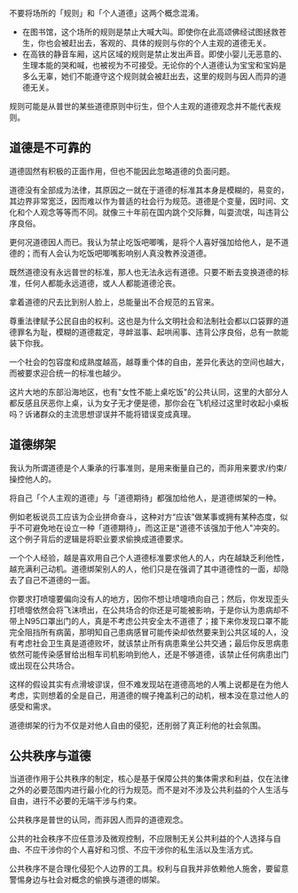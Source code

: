 不要将场所的「规则」和「个人道德」这两个概念混淆。

- 在图书馆，这个场所的规则是禁止大喊大叫。即使你在此高颂佛经试图拯救苍生，你也会被赶出去，客观的、具体的规则与你的个人主观的道德无关。
- 在高铁的静音车厢，这片区域的规则是禁止发出声音。即使小婴儿无恶意的、生理本能的哭和喊，也被视为不可接受。无论你的个人道德认为宝宝和宝妈是多么无辜，她们不能遵守这个规则就会被赶出去，这里的规则与因人而异的道德无关。

规则可能是从普世的某些道德原则中衍生，但个人主观的道德观念并不能代表规则。

## 道德是不可靠的

道德固然有积极的正面作用，但也不能因此忽略道德的负面问题。

道德没有全部成为法律，其原因之一就在于道德的标准其本身是模糊的，易变的，其边界非常宽泛，因而难以作为普适的社会行为规范。道德是个变量，因时间、文化和个人观念等等而不同。就像三十年前在国内跳个交际舞，叫耍流氓，叫违背公序良俗。

更何况道德因人而已。我认为禁止吃饭吧唧嘴，是将个人喜好强加给他人，是不道德的；而有人会认为吃饭吧唧嘴影响别人真没教养没道德。

既然道德没有永远普世的标准，那人也无法永远有道德。只要不断去变换道德的标准，任何人都能永远道德，或人人都能道德沦丧。

拿着道德的尺去比到别人脸上，总能量出不合规范的五官来。

尊重法律赋予公民自由的权利。这也是为什么文明社会和法制社会都以口袋罪的道德罪名为耻，模糊的道德裁定，寻衅滋事、起哄闹事、违背公序良俗，总有一款能装下你我。

一个社会的包容度和成熟度越高，越尊重个体的自由，差异化表达的空间也越大，而被要求迎合统一的标准也越少。

这片大地的东部沿海地区，也有"女性不能上桌吃饭"的公共认同，这里的大部分人都反感且厌恶你上桌，认为女子无才便是德，那你会在飞机经过这里时收起小桌板吗？诉诸群众的主流思想谬误并不能将错误变成真理。

## 道德绑架

我认为所谓道德是个人秉承的行事准则，是用来衡量自己的，而非用来要求/约束/操控他人的。

将自己「个人主观的道德」与「道德期待」都强加给他人，是道德绑架的一种。

例如老板说员工应该为企业拼命奋斗，这种对方“应该”做某事或拥有某种态度，似乎不可避免地在设立一种「道德期待」，而这正是"道德不该强加于他人"冲突的。这个例子背后的逻辑是将职业要求偷换成道德要求。

一个个人经验，越是喜欢用自己个人道德标准要求他人的人，内在越缺乏利他性，越充满利己动机。道德绑架别人的人，他们只是在强调了其中道德性的一面，却隐去了自己不道德的一面。

你要求打喷嚏要偏向没有人的地方，因你不想让喷嚏喷向自己；然后，你发现歪头打喷嚏依然会将飞沫喷出，在公共场合的你还是可能被影响，于是你认为患病却不带上N95口罩出门的人，真是不考虑公共安全太不道德了；接下来你发现口罩不能完全阻挡所有病菌，那明知自己患病感冒可能传染却依然要来到公共区域的人，没有考虑社会卫生真是道德败坏，就该禁止所有病患乘坐公共交通；最后你反思病患依然可能传染感冒给出租车司机影响到他人，还是不够道德，该禁止任何病患出门或出现在公共场合。

这样的假设其实有点滑坡谬误，但不难发现站在道德高地的人嘴上说都是在为他人考虑，实则想着的全是自己，用道德的幌子掩盖利己的动机，根本没在意过他人的感受和需求。

道德绑架的行为不仅是对他人自由的侵犯，还削弱了真正利他的社会氛围。

## 公共秩序与道德

当道德作用于公共秩序的制定，核心是基于保障公共的集体需求和利益，仅在法律之外的必要范围内进行最小化的行为规范。而不是对不涉及公共利益的个人生活与自由，进行不必要的无端干涉与约束。

公共秩序是普世的认同，而非因人而异的道德观念。

公共的社会秩序不应任意涉及微观控制，不应限制无关公共利益的个人选择与自由、不应干涉你的个人喜好和习惯、不应干涉你的私生活以及生活方式。

公共秩序不是合理化侵犯个人边界的工具。权利与自我并非依赖他人施舍，要留意警惕身边与社会对概念的偷换与道德的绑架。
